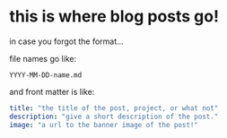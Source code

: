 # this is where blog posts go!

in case you forgot the format…

file names go like:
```
YYYY-MM-DD-name.md
```

and front matter is like:
```yaml
title: "the title of the post, project, or what not"
description: "give a short description of the post."
image: "a url to the banner image of the post!"
```
